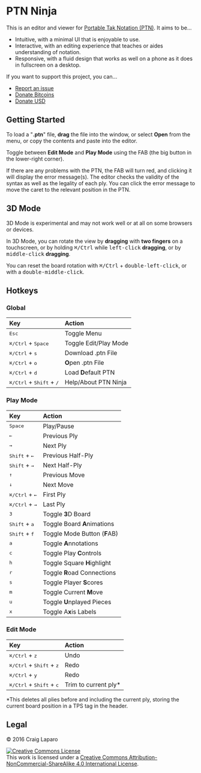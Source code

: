 # PTN Ninja

This is an editor and viewer for [Portable Tak Notation (PTN)](https://www.reddit.com/r/Tak/wiki/portable_tak_notation). It aims to be...

* Intuitive, with a minimal UI that is enjoyable to use.
* Interactive, with an editing experience that teaches or aides understanding of notation.
* Responsive, with a fluid design that works as well on a phone as it does in fullscreen on a desktop.

If you want to support this project, you can...

* [Report an issue](https://github.com/gruppler/PTN-Ninja/issues/)
* [Donate Bitcoins](bitcoin:12mD2HUNb4MJoLfVDDLS1wep1hdhrSY3L8)
* [Donate USD](https://www.paypal.me/gruppler)

## Getting Started

To load a "**.ptn**" file, **drag** the file into the window, or select **Open** from the menu, or copy the contents and paste into the editor.

Toggle between **Edit Mode** and **Play Mode** using the FAB (the big button in the lower-right corner).

If there are any problems with the PTN, the FAB will turn red, and clicking it will display the error message(s). The editor checks the validity of the syntax as well as the legality of each ply. You can click the error message to move the caret to the relevant position in the PTN.

## 3D Mode

3D Mode is experimental and may not work well or at all on some browsers or devices.

In 3D Mode, you can rotate the view by **dragging** with **two fingers** on a touchscreen, or by holding <kbd>&#x2318;/Ctrl</kbd> while <kbd>left-click</kbd> **dragging**, or by <kbd>middle-click</kbd> **dragging**.

You can reset the board rotation with <kbd>&#x2318;/Ctrl</kbd> + <kbd>double-left-click</kbd>, or with a <kbd>double-middle-click</kbd>.

## Hotkeys
### Global
Key|Action
:--|:--
<kbd>Esc</kbd>|Toggle Menu
<kbd>&#x2318;/Ctrl</kbd> + <kbd>Space</kbd>|Toggle Edit/Play Mode
<kbd>&#x2318;/Ctrl</kbd> + <kbd>s</kbd>|Download .ptn File
<kbd>&#x2318;/Ctrl</kbd> + <kbd>o</kbd>|**O**pen .ptn File
<kbd>&#x2318;/Ctrl</kbd> + <kbd>d</kbd>|Load **D**efault PTN
<kbd>&#x2318;/Ctrl</kbd> + <kbd>Shift</kbd> + <kbd>/</kbd>|Help/About PTN Ninja

### Play Mode
Key|Action
:--|:--
<kbd>Space</kbd>|Play/Pause
<kbd>&larr;</kbd>|Previous Ply
<kbd>&rarr;</kbd>|Next Ply
<kbd>Shift</kbd> + <kbd>&larr;</kbd>|Previous Half-Ply
<kbd>Shift</kbd> + <kbd>&rarr;</kbd>|Next Half-Ply
<kbd>&uarr;</kbd>|Previous Move
<kbd>&darr;</kbd>|Next Move
<kbd>&#x2318;/Ctrl</kbd> + <kbd>&larr;</kbd>|First Ply
<kbd>&#x2318;/Ctrl</kbd> + <kbd>&rarr;</kbd>|Last Ply
<kbd>3</kbd>|Toggle **3**D Board
<kbd>Shift</kbd> + <kbd>a</kbd>|Toggle Board **A**nimations
<kbd>Shift</kbd> + <kbd>f</kbd>|Toggle Mode Button (**F**AB)
<kbd>a</kbd>|Toggle **A**nnotations
<kbd>c</kbd>|Toggle Play **C**ontrols
<kbd>h</kbd>|Toggle Square **H**ighlight
<kbd>r</kbd>|Toggle **R**oad Connections
<kbd>s</kbd>|Toggle Player **S**cores
<kbd>m</kbd>|Toggle Current **M**ove
<kbd>u</kbd>|Toggle **U**nplayed Pieces
<kbd>x</kbd>|Toggle A**x**is Labels

### Edit Mode
Key|Action
:--|:--
<kbd>&#x2318;/Ctrl</kbd> + <kbd>z</kbd>|Undo
<kbd>&#x2318;/Ctrl</kbd> + <kbd>Shift</kbd> + <kbd>z</kbd>|Redo
<kbd>&#x2318;/Ctrl</kbd> + <kbd>y</kbd>|Redo
<kbd>&#x2318;/Ctrl</kbd> + <kbd>Shift</kbd> + <kbd>c</kbd>|Trim to current ply*

*This deletes all plies before and including the current ply, storing the current board position in a TPS tag in the header.


## Legal
&copy; 2016 Craig Laparo

<a rel="license" href="http://creativecommons.org/licenses/by-nc-sa/4.0/"><img alt="Creative Commons License" style="border-width:0" src="https://i.creativecommons.org/l/by-nc-sa/4.0/88x31.png" /></a><br />This work is licensed under a <a rel="license" href="http://creativecommons.org/licenses/by-nc-sa/4.0/">Creative Commons Attribution-NonCommercial-ShareAlike 4.0 International License</a>.
